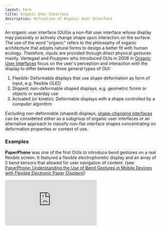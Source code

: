 ```yaml
---
layout: term
title: Organic User Interface
description: definition of Organic User Interface
---
```

An organic user interface (OUI)is a non-flat user interface whose display may passively or actively change shape upon interaction on the surface. 
The use of the word "organic" refers to the philosophy of organic architecture that adopts natural forms to design a better fit with human ecology. Therefore, inputs are provided through direct physical gestures mainly. Vertegaal and Poupyrev who introduced OUIs in 2008 in [Organic User Interfaces](/resources/#references) focus on the user's perception and interaction with the display to differ between three general types of OUI:

1. Flexible: Deformable displays that use shape deformation as form of input, e.g. flexible OLED
2. Shaped: non-deformable shaped displays, e.g. geometric forms or objects or everday use
3. Actuated (or kinetic): Deformable displays with a shape controlled by a computer algorithm

Excluding non-deformable (shaped) displays, [shape-changing interfaces](/terms/shape-changing-interface) can be considered either as a subgroup of organic user interfaces or an alternative approach to classify non-flat interface shapes concentrating on deformation properties or context of use. 

### Examples

**PaperPhone** was one of the first OUIs to introduce bend gestures on a real flexible screen. It featured a flexible electrophoretic display and an array of 5 bend sensors that allowed for user navigation of content. (see: [PaperPhone: Understanding the Use of Bend Gestures in Mobile Devices with Flexible Electronic Paper Displays!](/resources/#references))
<div class="media-wrapper"><iframe src="https://www.youtube.com/embed/Rl-qygUEE2c" frameborder="0" allow="accelerometer; autoplay; encrypted-media; gyroscope; picture-in-picture" allowfullscreen></iframe></div>





 